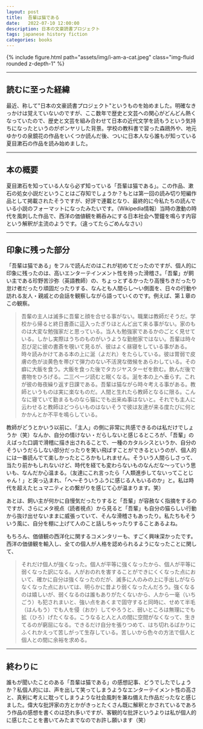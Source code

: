 ```yaml
---
layout: post
title:  吾輩は猫である
date:   2022-07-10 12:00:00
description: 日本の文豪読書プロジェクト
tags: japanese history fiction
categories: books
---
```


<div class="row mt-3">
    <div class="col-sm mt-3 mt-md-0">
        {% include figure.html path="assets/img/i-am-a-cat.jpeg" class="img-fluid rounded z-depth-1" %}
    </div>
</div>

<hr>

## 読むに至った経緯

最近、称して"日本の文豪読書プロジェクト"というものを始めました。明確なきっかけは覚えていないのですが、ここ数年で歴史と文芸への関心がどんどん熱くなっていたので、歴史と文芸を組み合わせて日本の近代文学を読もうという気持ちになったというのがボンヤリした背景。学校の教科書で習った森鴎外や、地元ゆかりの泉鏡花の作品をいくつか読んだ後、ついに日本人なら誰もが知っている夏目漱石の作品を読み始めました。

<hr>

## 本の概要

夏目漱石を知っている人なら必ず知っている「吾輩は猫である」。この作品、漱石の処女小説だということはご存知でしょうか？もとは第一回の読み切り短編作品として掲載されたそうですが、好評で連載となり、最終的に今私たちの読んでいる小説のフォーマットになったみたいです。（Wikipedia情報）当時の激動の時代を風刺した作品で、西洋の価値観を鵜呑みにする日本社会へ警鐘を鳴らす内容という解釈が主流のようです。（違ってたらごめんなさい）

<hr>

## 印象に残った部分

「吾輩は猫である」をフルで読んだのはこれが初めてだったのですが、個人的に印象に残ったのは、高いエンターテインメント性を持った滑稽さ。「吾輩」が飼い主である珍野苦沙弥（英語教師）の、ちょっとずるかったり高慢ちきだったり怠け者だったり頑固だったりする、なんとも人間らし〜い側面を、日々の行動や訪れる友人・親戚との会話を観察しながら語っていくのです。例えば、第１章のこの観察。

<blockquote>
    吾輩の主人は滅多に吾輩と顔を合せる事がない。職業は教師だそうだ。学校から帰ると終日書斎に這入ったぎりほとんど出て来る事がない。家のものは大変な勉強家だと思っている。当人も勉強家であるかのごとく見せている。しかし実際はうちのものがいうような勤勉家ではない。吾輩は時々忍び足に彼の書斎を覗いて見るが、彼はよく昼寝をしている事がある。時々読みかけてある本の上に涎（よだれ）をたらしている。彼は胃弱で皮膚の色が淡黄色を帯びて弾力のない不活溌な徴候をあらわしている。その癖に大飯を食う。大飯を食った後でタカジヤスターゼを飲む。飲んだ後で書物をひろげる。二三ページ読むと眠くなる。涎を本の上へ垂らす。これが彼の毎夜繰り返す日課である。吾輩は猫ながら時々考える事がある。教師というものは実に楽なものだ。人間と生れたら教師となるに限る。こんなに寝ていて勤まるものなら猫にでも出来ぬ事はないと。それでも主人に云わせると教師ほどつらいものはないそうで彼は友達が来る度たびに何とかかんとか不平を鳴らしている。
</blockquote>

教師がどうとかいう以前に、「主人」の側に非常に共感できるのは私だけでしょうか（笑）なんか、自分の情けない・だらしないと感じるところが、「吾輩」のえばった口調で滑稽に描き出されることで、一種のカタルシスというか、自分のそういうだらしない部分だったりを笑い飛ばすことができるというのが、個人的には一番読んでて楽しかったところかもしれません。そういう人間らしさって、当たり前かもしれないけど、時代を経ても変わらないものなんだな〜っていう思いも、なんだか心温まる。（友達にこれ言ったら「人類進歩してないってことじゃん！」と突っ込まれ、「へ〜そういうふうに感じる人もいるのか」と。私は時代を超えたヒュマニティとの繋がりを感じて心が温まります。笑）

あとは、飼い主が何かに自慢気だったりすると「吾輩」が容赦なく指摘をするのですが、さらにメタ視点（読者視点）から見ると「吾輩」も自分の猫らしい行動から抜け出せないままに威張っていて、そんな滑稽さもあったり。私たちもそういう風に、自分を棚に上げて人のこと話しちゃったりすることあるよね。

もちろん、価値観の西洋化に関するコメンタリーも、すごく興味深かったです。西洋の価値観を輸入し、全ての個人が人格を認められるようになったことに関して、

<blockquote>
    それだけ個人が強くなった。個人が平等に強くなったから、個人が平等に弱くなった訳になる。人がおのれを害することができにくくなった点において、確かに自分は強くなったのだが、滅多に人のみの上に手出しがならなくなった点においては、明らかに昔より弱くなったんだろう。強くなるのは嬉しいが、弱くなるのは誰もありがたくないから、人から一毫（いちごう）も犯されまいと、強い点をあくまで固守すると同時に、せめて半毛（はんもう）でも人を侵（おか）してやろうと、弱いところは無理にでも拡（ひろ）げたくなる。こうなると人と人の間に空間がなくなって、生きてるのが窮屈になる。できるだけ自分を張りつめて、はち切れるばかりにふくれかえって苦しがって生存している。苦しいから色々の方法で個人と個人との間に余裕を求める。
</blockquote>

<hr>

## 終わりに

誰もが聞いたことのある「吾輩は猫である」の感想記事、どうでしたでしょうか？私個人的には、声を出して笑ってしまうようなエンターテイメント性の高さと、真剣に考えに耽ってしまうような社会風刺を兼ね備えた作品だったなと感じました。偉大な批評家の方とかがきっとたくさん既に解釈とかされているであろう作品の感想を書くのは恐れ多いですが、客観的な批評というよりは私が個人的に感じたことを書いてみたまでなのでお許し願います（笑）
